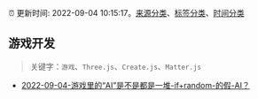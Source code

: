:alarm_clock: 更新时间: 2022-09-04 10:15:17。[来源分类](../README.md)、[标签分类](../TAGS.md)、[时间分类](../TIMELINE.md)

## 游戏开发


> 关键字：`游戏`、`Three.js`、`Create.js`、`Matter.js`



- [2022-09-04-游戏里的“AI”是不是都是一堆-if+random-的假-AI？](https://www.v2ex.com/t/877616) 